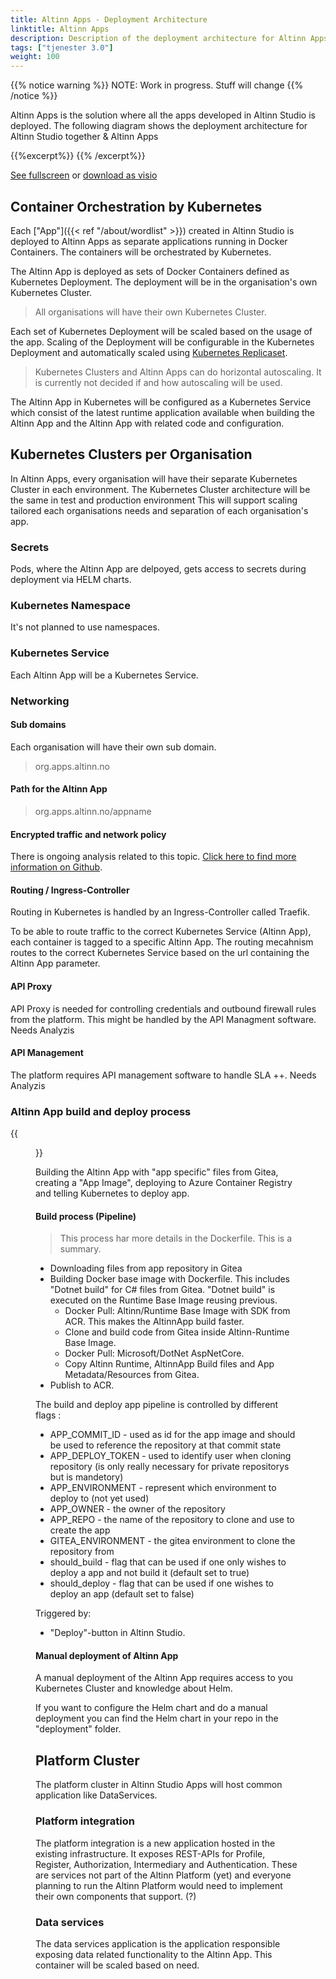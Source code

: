 ```yaml
---
title: Altinn Apps - Deployment Architecture
linktitle: Altinn Apps
description: Description of the deployment architecture for Altinn Apps
tags: ["tjenester 3.0"]
weight: 100
---
```

{{% notice warning %}}
NOTE: Work in progress. Stuff will change
{{% /notice %}}

Altinn Apps is the solution where all the apps developed in Altinn Studio is deployed.
The following diagram shows the deployment architecture for Altinn Studio together & Altinn Apps

{{%excerpt%}}
<object data="/architecture/infrastructure/deployment/altinn-apps/altinnapps_deploymentarchitecture.svg" type="image/svg+xml" style="width: 100%;"></object>
{{% /excerpt%}}

[See fullscreen] or [download as visio]

## Container Orchestration by Kubernetes

Each ["App"]({{< ref "/about/wordlist" >}}) created in Altinn Studio is deployed
to Altinn Apps as separate applications running in Docker Containers.
The containers will be orchestrated by Kubernetes.

The Altinn App is deployed as sets of Docker Containers defined as Kubernetes Deployment.
The deployment will be in the organisation's own Kubernetes Cluster.

> All organisations will have their own Kubernetes Cluster.

Each set of Kubernetes Deployment will be scaled based on the usage of the app.
Scaling of the Deployment will be configurable in the Kubernetes Deployment and automatically scaled using
[Kubernetes Replicaset](https://kubernetes.io/docs/reference/glossary/?all=true#term-replica-set).

> Kubernetes Clusters and Altinn Apps can do horizontal autoscaling.
> It is currently not decided if and how autoscaling will be used.

The Altinn App in Kubernetes will be configured as a Kubernetes Service which consist of the latest runtime application
available when building the Altinn App and the Altinn App with related code and configuration.

## Kubernetes Clusters per Organisation

In Altinn Apps, every organisation will have their separate Kubernetes Cluster in each environment.
The Kubernetes Cluster architecture will be the same in test and production environment
This will support scaling tailored each organisations needs and separation of each organisation's app.

### Secrets

Pods, where the Altinn App are delpoyed, gets access to secrets during deployment via HELM charts.

### Kubernetes Namespace

It's not planned to use namespaces.

### Kubernetes Service

Each Altinn App will be a Kubernetes Service.

### Networking

#### Sub domains

Each organisation will have their own sub domain.

> org.apps.altinn.no

#### Path for the Altinn App

> org.apps.altinn.no/appname

#### Encrypted traffic and network policy

There is ongoing analysis related to this topic. [Click here to find more information on Github](https://github.com/Altinn/altinn-studio/issues/1000).

#### Routing / Ingress-Controller

Routing in Kubernetes is handled by an Ingress-Controller called Traefik.

To be able to route traffic to the correct Kubernetes Service (Altinn App), each container is tagged to a specific
Altinn App. The routing mecahnism routes to the correct Kubernetes Service based on the url
containing the Altinn App parameter.

#### API Proxy

API Proxy is needed for controlling credentials and outbound firewall rules from the platform. 
This might be handled by the API Managment software. Needs Analyzis

#### API Management

The platform requires API management software to handle SLA ++. Needs Analyzis

### Altinn App build and deploy process

{{<figure src="ServiceRuntime.svg?width=1000" title="Service Runtime docker image bundling process.">}}

Building the Altinn App with "app specific" files from Gitea, creating a "App Image", deploying to Azure Container Registry and telling Kubernetes to deploy app.

#### Build process (Pipeline)

> This process har more details in the Dockerfile. This is a summary.

* Downloading files from app repository in Gitea
* Building Docker base image with Dockerfile. This includes "Dotnet build" for C# files from Gitea. "Dotnet build" is executed on the Runtime Base Image reusing previous.
  * Docker Pull: Altinn/Runtime Base Image with SDK from ACR. This makes the AltinnApp build faster.
  * Clone and build code from Gitea inside Altinn-Runtime Base Image.
  * Docker Pull: Microsoft/DotNet AspNetCore.
  * Copy Altinn Runtime, AltinnApp Build files and App Metadata/Resources from Gitea.
* Publish to ACR.

The build and deploy app pipeline is controlled by different flags :

* APP_COMMIT_ID - used as id for the app image and should be used to reference the repository at that commit state
* APP_DEPLOY_TOKEN - used to identify user when cloning repository (is only really necessary for private repositorys but is mandetory)
* APP_ENVIRONMENT - represent which environment to deploy to (not yet used)
* APP_OWNER - the owner of the repository
* APP_REPO - the name of the repository to clone and use to create the app
* GITEA_ENVIRONMENT - the gitea environment to clone the repository from
* should_build - flag that can be used if one only wishes to deploy a app and not build it (default set to true)
* should_deploy - flag that can be used if one wishes to deploy an app (default set to false)

Triggered by:

* "Deploy"-button in Altinn Studio.

#### Manual deployment of Altinn App

A manual deployment of the Altinn App requires access to you Kubernetes Cluster and knowledge about Helm.

If you want to configure the Helm chart and do a manual deployment you can find the Helm chart in your repo in the "deployment" folder.

## Platform Cluster

The platform cluster in Altinn Studio Apps will host common application like DataServices.

### Platform integration

The platform integration is a new application hosted in the existing infrastructure.
It exposes REST-APIs for Profile, Register, Authorization, Intermediary and Authentication.
These are services not part of the Altinn Platform (yet) and
everyone planning to run the Altinn Platform would need to implement their own components that support. (?)

### Data services

The data services application is the application responsible exposing data related functionality
to the Altinn App. This container will be scaled based on need.

[download as visio]: /architecture/infrastructure/deployment/altinn-apps/altinnapps_deploymentarchitecture.vsdx
[See fullscreen]: /architecture/infrastructure/deployment/altinn-apps/altinnapps_deploymentarchitecture.svg
[Kubernetes Cluster]: https://kubernetes.io/docs/concepts/
[Kubernetes Pod]: https://kubernetes.io/docs/concepts/workloads/pods/pod-overview/
[Kubernetes ReplicaSet]: https://kubernetes.io/docs/concepts/workloads/controllers/replicaset/